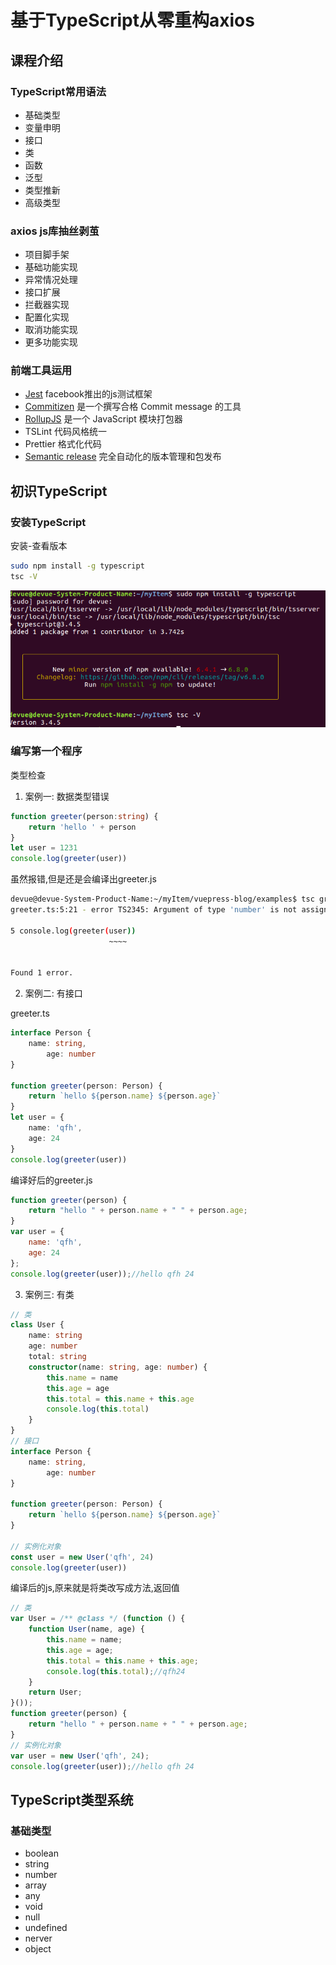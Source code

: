 # 基于TypeScript从零重构axios

## 课程介绍
### TypeScript常用语法
- 基础类型
- 变量申明
- 接口
- 类
- 函数
- 泛型
- 类型推新
- 高级类型
  
### axios js库抽丝剥茧
- 项目脚手架
- 基础功能实现
- 异常情况处理
- 接口扩展
- 拦截器实现
- 配置化实现
- 取消功能实现
- 更多功能实现

### 前端工具运用
- [Jest](https://jestjs.io/docs/en/getting-started) facebook推出的js测试框架
- [Commitizen](http://www.ruanyifeng.com/blog/2016/01/commit_message_change_log.html) 是一个撰写合格 Commit message 的工具
- [RollupJS](https://www.rollupjs.com/guide/zh) 是一个 JavaScript 模块打包器
- TSLint 代码风格统一
- Prettier 格式化代码
- [Semantic release](https://www.npmjs.com/package/semantic-release) 完全自动化的版本管理和包发布


## 初识TypeScript
### 安装TypeScript

安装-查看版本

```bash
sudo npm install -g typescript
tsc -V
```
![avatar](../public/tsc1.png)

### 编写第一个程序
类型检查
1. 案例一: 数据类型错误
```typescript
function greeter(person:string) {
    return 'hello ' + person
}
let user = 1231
console.log(greeter(user))
```
虽然报错,但是还是会编译出greeter.js
```bash
devue@devue-System-Product-Name:~/myItem/vuepress-blog/examples$ tsc greeter.ts 
greeter.ts:5:21 - error TS2345: Argument of type 'number' is not assignable to parameter of type 'string'.

5 console.log(greeter(user))
                      ~~~~


Found 1 error.
```

2. 案例二: 有接口

greeter.ts
```typescript
interface Person {
    name: string,
        age: number
}

function greeter(person: Person) {
    return `hello ${person.name} ${person.age}`
}
let user = {
    name: 'qfh',
    age: 24
}
console.log(greeter(user))
```

编译好后的greeter.js
```javascript
function greeter(person) {
    return "hello " + person.name + " " + person.age;
}
var user = {
    name: 'qfh',
    age: 24
};
console.log(greeter(user));//hello qfh 24

```

3. 案例三: 有类
```typescript
// 类
class User {
    name: string
    age: number
    total: string
    constructor(name: string, age: number) {
        this.name = name
        this.age = age
        this.total = this.name + this.age
        console.log(this.total)
    }
}
// 接口
interface Person {
    name: string,
        age: number
}

function greeter(person: Person) {
    return `hello ${person.name} ${person.age}`
}

// 实例化对象
const user = new User('qfh', 24)
console.log(greeter(user))
```
编译后的js,原来就是将类改写成方法,返回值
```javascript
// 类
var User = /** @class */ (function () {
    function User(name, age) {
        this.name = name;
        this.age = age;
        this.total = this.name + this.age;
        console.log(this.total);//qfh24
    }
    return User;
}());
function greeter(person) {
    return "hello " + person.name + " " + person.age;
}
// 实例化对象
var user = new User('qfh', 24);
console.log(greeter(user));//hello qfh 24

```

## TypeScript类型系统
### 基础类型
- boolean
- string
- number
- array
- any
- void
- null
- undefined
- nerver
- object 
